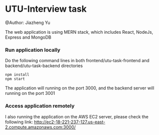# UTU-Interview task
@Author: Jiazheng Yu

The web application is using MERN stack, which includes React, NodeJs, Express and MongoDB

### Run application locally
Do the following command lines in both frontend/utu-task-frontend and backend/utu-task-backend directories
```
npm install
npm start
```
The application will running on the port 3000, and the backend server will running on the port 3001

### Access application remotely
I also running the application on the AWS EC2 server, please check the following link:
http://ec2-18-221-237-127.us-east-2.compute.amazonaws.com:3000/
